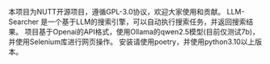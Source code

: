 本项目为NUTT开源项目，遵循GPL-3.0协议，欢迎大家使用和贡献。
LLM-Searcher 是一个基于LLM的搜索引擎，可以自动执行搜索任务，并返回搜索结果。
项目基于Openai的API格式，使用Ollama的qwen2.5模型(目前仅测试7b)，并使用Selenium库进行网页操作。
安装请使用poetry，并使用python3.10以上版本。
